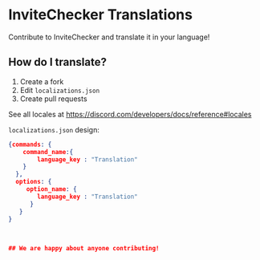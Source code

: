 # InviteChecker Translations
Contribute to InviteChecker and translate it in your language!

## How do I translate?

1. Create a fork
2. Edit `localizations.json`
3. Create pull requests

See all locales at https://discord.com/developers/docs/reference#locales

`localizations.json` design:
```json
{commands: {
    command_name:{
        language_key : "Translation"
    }
  },
  options: {
     option_name: {
        language_key : "Translation"
      }
   }
}
    
  

## We are happy about anyone contributing!
